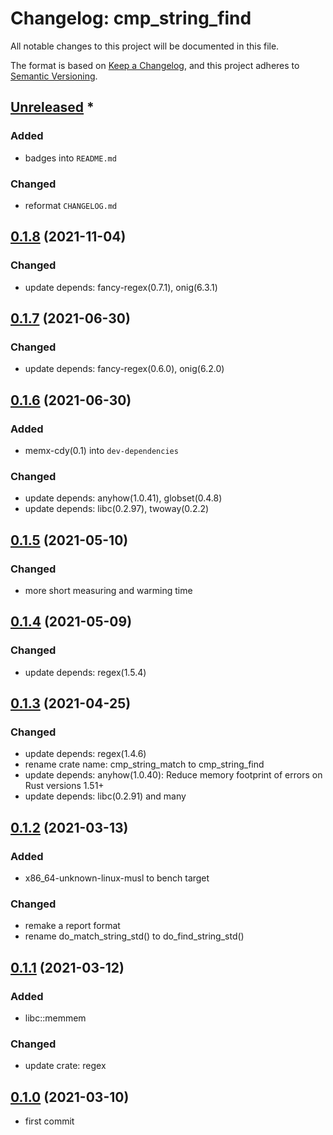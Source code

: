 # Changelog: cmp_string_find

All notable changes to this project will be documented in this file.

The format is based on [Keep a Changelog](https://keepachangelog.com/en/1.0.0/),
and this project adheres to [Semantic Versioning](https://semver.org/spec/v2.0.0.html).

## [Unreleased] *
### Added
* badges into `README.md`

### Changed
* reformat `CHANGELOG.md`


## [0.1.8] (2021-11-04)
### Changed
* update depends: fancy-regex(0.7.1), onig(6.3.1)

## [0.1.7] (2021-06-30)
### Changed
* update depends: fancy-regex(0.6.0), onig(6.2.0)

## [0.1.6] (2021-06-30)
### Added
* memx-cdy(0.1) into `dev-dependencies`

### Changed
* update depends: anyhow(1.0.41), globset(0.4.8)
* update depends: libc(0.2.97), twoway(0.2.2)

## [0.1.5] (2021-05-10)
### Changed
* more short measuring and warming time

## [0.1.4] (2021-05-09)
### Changed
* update depends: regex(1.5.4)

## [0.1.3] (2021-04-25)
### Changed
* update depends: regex(1.4.6)
* rename crate name: cmp_string_match to cmp_string_find
* update depends: anyhow(1.0.40): Reduce memory footprint of errors on Rust versions 1.51+
* update depends: libc(0.2.91) and many

## [0.1.2] (2021-03-13)
### Added
* x86_64-unknown-linux-musl to bench target

### Changed
* remake a report format
* rename do_match_string_std() to do_find_string_std()

## [0.1.1] (2021-03-12)
### Added
* libc::memmem

### Changed
* update crate: regex

## [0.1.0] (2021-03-10)
* first commit

[Unreleased]: https://github.com/aki-akaguma/cmp_string_find/compare/v0.1.8..HEAD
[0.1.8]: https://github.com/aki-akaguma/cmp_string_find/compare/v0.1.7..v0.1.8
[0.1.7]: https://github.com/aki-akaguma/cmp_string_find/compare/v0.1.6..v0.1.7
[0.1.6]: https://github.com/aki-akaguma/cmp_string_find/compare/v0.1.5..v0.1.6
[0.1.5]: https://github.com/aki-akaguma/cmp_string_find/compare/v0.1.4..v0.1.5
[0.1.4]: https://github.com/aki-akaguma/cmp_string_find/compare/v0.1.3..v0.1.4
[0.1.3]: https://github.com/aki-akaguma/cmp_string_find/compare/v0.1.2..v0.1.3
[0.1.2]: https://github.com/aki-akaguma/cmp_string_find/compare/v0.1.1..v0.1.2
[0.1.1]: https://github.com/aki-akaguma/cmp_string_find/compare/v0.1.0..v0.1.1
[0.1.0]: https://github.com/aki-akaguma/cmp_string_find/releases/tag/v0.1.0
